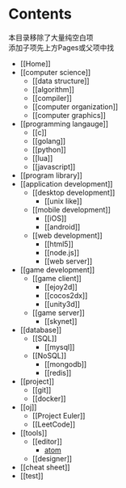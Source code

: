 # Contents
本目录移除了大量纯空白项  
添加子项先上方Pages或父项中找
* [[Home]]
* [[computer science]]
    - [[data structure]]
    - [[algorithm]]
    - [[compiler]]
    - [[computer organization]]
    - [[computer graphics]]
* [[programming langauge]]
    - [[c]]
    - [[golang]]
    - [[python]]
    - [[lua]]
    - [[javascript]]
* [[program library]]
* [[application development]]
    - [[desktop development]]
        + [[unix like]]
    + [[mobile development]]
        - [[iOS]]
        - [[android]]
    * [[web development]]
        - [[html5]]
        - [[node.js]]
        - [[web server]]
* [[game development]]
    - [[game client]]
        - [[ejoy2d]]
        - [[cocos2dx]]
        - [[unity3d]]
    - [[game server]]
        - [[skynet]]
* [[database]]
    - [[SQL]]
        - [[mysql]]
    - [[NoSQL]]
        - [[mongodb]]
        - [[redis]]
* [[project]]
    - [[git]]
    - [[docker]]
* [[oj]]
    - [[Project Euler]]
    - [[LeetCode]]
* [[tools]]
    - [[editor]]
        - [atom](https://github.com/doubility-sky/daydayup/wiki/atom-editor "GitHub 出品")
    - [[designer]]
* [[cheat sheet]]
* [[test]]